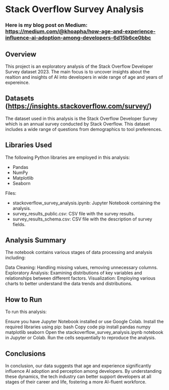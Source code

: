 # Stack Overflow Survey Analysis

### Here is my blog post on Medium: https://medium.com/@khoapha/how-age-and-experience-influence-ai-adoption-among-developers-6d15b6ce0bbc

## Overview
This project is an exploratory analysis of the Stack Overflow Developer Survey dataset 2023. The main focus is to uncover insights about the realtion and insights of AI into developers in wide range of age and years of expereince.

## Datasets (https://insights.stackoverflow.com/survey/)
The dataset used in this analysis is the Stack Overflow Developer Survey which is an annual survey conducted by Stack Overflow. This dataset includes a wide range of questions from demographics to tool preferences. 


## Libraries Used
The following Python libraries are employed in this analysis:

* Pandas
* NumPy
* Matplotlib
* Seaborn

Files:
* stackoverflow_survey_analysis.ipynb: Jupyter Notebook containing the analysis.
* survey_results_public.csv: CSV file with the survey results.
* survey_results_schema.csv: CSV file with the description of survey fields.

## Analysis Summary
The notebook contains various stages of data processing and analysis including:

Data Cleaning: Handling missing values, removing unnecessary columns.
Exploratory Analysis: Examining distributions of key variables and relationships between different factors.
Visualization: Employing various charts to better understand the data trends and distributions.

## How to Run
To run this analysis:

Ensure you have Jupyter Notebook installed or use Google Colab.
Install the required libraries using pip:
bash
Copy code
pip install pandas numpy matplotlib seaborn
Open the stackoverflow_survey_analysis.ipynb notebook in Jupyter or Colab.
Run the cells sequentially to reproduce the analysis.

## Conclusions
In conclusion, our data suggests that age and experience significantly influence AI adoption and perception among developers. By understanding these dynamics, the tech industry can better support developers at all stages of their career and life, fostering a more AI-fluent workforce.
